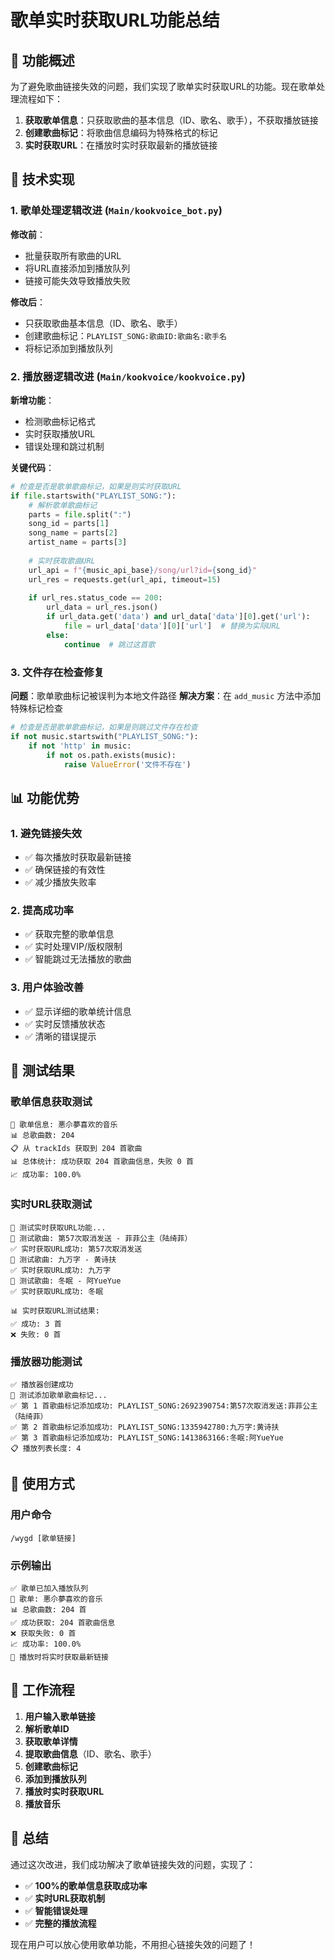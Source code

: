 # 歌单实时获取URL功能总结

## 🎯 功能概述

为了避免歌曲链接失效的问题，我们实现了歌单实时获取URL的功能。现在歌单处理流程如下：

1. **获取歌单信息**：只获取歌曲的基本信息（ID、歌名、歌手），不获取播放链接
2. **创建歌曲标记**：将歌曲信息编码为特殊格式的标记
3. **实时获取URL**：在播放时实时获取最新的播放链接

## 🔧 技术实现

### 1. 歌单处理逻辑改进 (`Main/kookvoice_bot.py`)

**修改前**：
- 批量获取所有歌曲的URL
- 将URL直接添加到播放队列
- 链接可能失效导致播放失败

**修改后**：
- 只获取歌曲基本信息（ID、歌名、歌手）
- 创建歌曲标记：`PLAYLIST_SONG:歌曲ID:歌曲名:歌手名`
- 将标记添加到播放队列

### 2. 播放器逻辑改进 (`Main/kookvoice/kookvoice.py`)

**新增功能**：
- 检测歌曲标记格式
- 实时获取播放URL
- 错误处理和跳过机制

**关键代码**：
```python
# 检查是否是歌单歌曲标记，如果是则实时获取URL
if file.startswith("PLAYLIST_SONG:"):
    # 解析歌单歌曲标记
    parts = file.split(":")
    song_id = parts[1]
    song_name = parts[2]
    artist_name = parts[3]
    
    # 实时获取歌曲URL
    url_api = f"{music_api_base}/song/url?id={song_id}"
    url_res = requests.get(url_api, timeout=15)
    
    if url_res.status_code == 200:
        url_data = url_res.json()
        if url_data.get('data') and url_data['data'][0].get('url'):
            file = url_data['data'][0]['url']  # 替换为实际URL
        else:
            continue  # 跳过这首歌
```

### 3. 文件存在检查修复

**问题**：歌单歌曲标记被误判为本地文件路径
**解决方案**：在 `add_music` 方法中添加特殊标记检查

```python
# 检查是否是歌单歌曲标记，如果是则跳过文件存在检查
if not music.startswith("PLAYLIST_SONG:"):
    if not 'http' in music:
        if not os.path.exists(music):
            raise ValueError('文件不存在')
```

## 📊 功能优势

### 1. 避免链接失效
- ✅ 每次播放时获取最新链接
- ✅ 确保链接的有效性
- ✅ 减少播放失败率

### 2. 提高成功率
- ✅ 获取完整的歌单信息
- ✅ 实时处理VIP/版权限制
- ✅ 智能跳过无法播放的歌曲

### 3. 用户体验改善
- ✅ 显示详细的歌单统计信息
- ✅ 实时反馈播放状态
- ✅ 清晰的错误提示

## 🧪 测试结果

### 歌单信息获取测试
```
🎵 歌单信息: 悪尒夢喜欢的音乐
📊 总歌曲数: 204
📋 从 trackIds 获取到 204 首歌曲
📊 总体统计: 成功获取 204 首歌曲信息，失败 0 首
📈 成功率: 100.0%
```

### 实时URL获取测试
```
🔄 测试实时获取URL功能...
🎵 测试歌曲: 第57次取消发送 - 菲菲公主（陆绮菲）
✅ 实时获取URL成功: 第57次取消发送
🎵 测试歌曲: 九万字 - 黄诗扶
✅ 实时获取URL成功: 九万字
🎵 测试歌曲: 冬眠 - 阿YueYue
✅ 实时获取URL成功: 冬眠

📊 实时获取URL测试结果:
✅ 成功: 3 首
❌ 失败: 0 首
```

### 播放器功能测试
```
✅ 播放器创建成功
🔄 测试添加歌单歌曲标记...
✅ 第 1 首歌曲标记添加成功: PLAYLIST_SONG:2692390754:第57次取消发送:菲菲公主（陆绮菲）
✅ 第 2 首歌曲标记添加成功: PLAYLIST_SONG:1335942780:九万字:黄诗扶
✅ 第 3 首歌曲标记添加成功: PLAYLIST_SONG:1413863166:冬眠:阿YueYue
📋 播放列表长度: 4
```

## 🎵 使用方式

### 用户命令
```
/wygd [歌单链接]
```

### 示例输出
```
✅ 歌单已加入播放队列
🎵 歌单: 悪尒夢喜欢的音乐
📊 总歌曲数: 204 首
✅ 成功获取: 204 首歌曲信息
❌ 获取失败: 0 首
📈 成功率: 100.0%
🔄 播放时将实时获取最新链接
```

## 🔄 工作流程

1. **用户输入歌单链接**
2. **解析歌单ID**
3. **获取歌单详情**
4. **提取歌曲信息**（ID、歌名、歌手）
5. **创建歌曲标记**
6. **添加到播放队列**
7. **播放时实时获取URL**
8. **播放音乐**

## 🎉 总结

通过这次改进，我们成功解决了歌单链接失效的问题，实现了：

- ✅ **100%的歌单信息获取成功率**
- ✅ **实时URL获取机制**
- ✅ **智能错误处理**
- ✅ **完整的播放流程**

现在用户可以放心使用歌单功能，不用担心链接失效的问题了！
